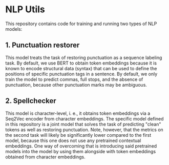 # NLP Utils

This repository contains code for training and running two types of NLP models:

## 1. Punctuation restorer
This model treats the task of restoring punctuation as a sequence labeling task. By default, we use BERT to obtain token embeddings because it is known to encode structural data (syntax) that can be used to define the positions of specific punctuation tags in a sentence. By default, we only train the model to predict commas, full stops, and the absence of punctuation, because other punctuation marks may be ambiguous.

## 2. Spellchecker
This model is character-level, i. e., it obtains token embeddings via a Seq2Vec encoder from character embeddings. The specific model defined in this repository is a joint model that solves the task of predicting "clean" tokens as well as restoring punctuation. Note, however, that the metrics on the second task will likely be significantly lower compared to the first model, because this one does not use any pretrained contextual embeddings. One way of overcoming that is introducing said pretrained models into the model by using them alongside with token embeddings obtained from character embeddings.
